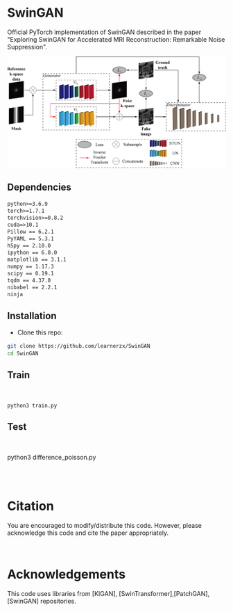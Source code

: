 # SwinGAN

Official PyTorch implementation of SwinGAN described in the paper "Exploring SwinGAN for Accelerated MRI Reconstruction: Remarkable Noise Suppression".

<div align="center">
<img src="./asserts/framework.png" width="800px">
</div>

## Dependencies

```
python>=3.6.9
torch>=1.7.1
torchvision>=0.8.2
cuda=>10.1
Pillow == 6.2.1
PyYAML == 5.3.1
h5py == 2.10.0
ipython == 6.0.0
matplotlib == 3.1.1
numpy == 1.17.3
scipy == 0.19.1
tqdm == 4.37.0
nibabel == 2.2.1
ninja
```

## Installation
- Clone this repo:
```bash
git clone https://github.com/learnerzx/SwinGAN
cd SwinGAN
```

## Train

<br />

```
python3 train.py 

```


## Test

<br />

python3 difference_poisson.py 

<br />
<br />


# Citation
You are encouraged to modify/distribute this code. However, please acknowledge this code and cite the paper appropriately.


<br />

# Acknowledgements

This code uses libraries from [KIGAN], [SwinTransformer],[PatchGAN],[SwinGAN] repositories.
